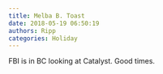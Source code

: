 ```yaml
---
title: Melba B. Toast
date: 2018-05-19 06:50:19
authors: Ripp
categories: Holiday
---
```


 FBI is in BC looking at Catalyst. 
Good times.